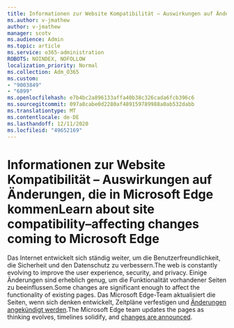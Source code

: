 ```yaml
---
title: Informationen zur Website Kompatibilität – Auswirkungen auf Änderungen, die in Microsoft Edge kommen
ms.author: v-jmathew
author: v-jmathew
manager: scotv
ms.audience: Admin
ms.topic: article
ms.service: o365-administration
ROBOTS: NOINDEX, NOFOLLOW
localization_priority: Normal
ms.collection: Adm_O365
ms.custom:
- "9003849"
- "6899"
ms.openlocfilehash: e7b4bc2a896133affa40b38c326cada6fcb396c6
ms.sourcegitcommit: 097a8cabe0d2280af489159789988a0ab532dabb
ms.translationtype: MT
ms.contentlocale: de-DE
ms.lasthandoff: 12/11/2020
ms.locfileid: "49652169"
---
```

# <a name="learn-about-site-compatibilityaffecting-changes-coming-to-microsoft-edge"></a><span data-ttu-id="923b8-102">Informationen zur Website Kompatibilität – Auswirkungen auf Änderungen, die in Microsoft Edge kommen</span><span class="sxs-lookup"><span data-stu-id="923b8-102">Learn about site compatibility–affecting changes coming to Microsoft Edge</span></span>

<span data-ttu-id="923b8-103">Das Internet entwickelt sich ständig weiter, um die Benutzerfreundlichkeit, die Sicherheit und den Datenschutz zu verbessern.</span><span class="sxs-lookup"><span data-stu-id="923b8-103">The web is constantly evolving to improve the user experience, security, and privacy.</span></span> <span data-ttu-id="923b8-104">Einige Änderungen sind erheblich genug, um die Funktionalität vorhandener Seiten zu beeinflussen.</span><span class="sxs-lookup"><span data-stu-id="923b8-104">Some changes are significant enough to affect the functionality of existing pages.</span></span> <span data-ttu-id="923b8-105">Das Microsoft Edge-Team aktualisiert die Seiten, wenn sich denken entwickelt, Zeitpläne verfestigen und [Änderungen angekündigt werden](https://go.microsoft.com/fwlink/?linkid=2135534).</span><span class="sxs-lookup"><span data-stu-id="923b8-105">The Microsoft Edge team updates the pages as thinking evolves, timelines solidify, and [changes are announced](https://go.microsoft.com/fwlink/?linkid=2135534).</span></span>
